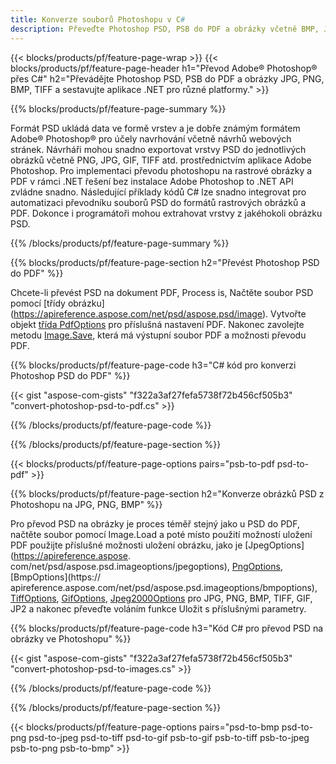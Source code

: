 ```yaml
---
title: Konverze souborů Photoshopu v C#
description: Převeďte Photoshop PSD, PSB do PDF a obrázky včetně BMP, JPG, PNG, TIFF s několika řádky kódu C# prostřednictvím knihovny .NET.
---
```


{{< blocks/products/pf/feature-page-wrap >}}
{{< blocks/products/pf/feature-page-header h1="Převod Adobe® Photoshop® přes C#" h2="Převádějte Photoshop PSD, PSB do PDF a obrázky JPG, PNG, BMP, TIFF a sestavujte aplikace .NET pro různé platformy." >}}

{{% blocks/products/pf/feature-page-summary %}}

Formát PSD ukládá data ve formě vrstev a je dobře známým formátem Adobe® Photoshop® pro účely navrhování včetně návrhů webových stránek. Návrháři mohou snadno exportovat vrstvy PSD do jednotlivých obrázků včetně PNG, JPG, GIF, TIFF atd. prostřednictvím aplikace Adobe Photoshop. Pro implementaci převodu photoshopu na rastrové obrázky a PDF v rámci .NET řešení bez instalace Adobe Photoshop to .NET API zvládne snadno. Následující příklady kódů C# lze snadno integrovat pro automatizaci převodníku souborů PSD do formátů rastrových obrázků a PDF. Dokonce i programátoři mohou extrahovat vrstvy z jakéhokoli obrázku PSD.


{{% /blocks/products/pf/feature-page-summary  %}}

{{% blocks/products/pf/feature-page-section  h2="Převést Photoshop PSD do PDF" %}}

Chcete-li převést PSD na dokument PDF, Process is, Načtěte soubor PSD pomocí [třídy obrázku] (https://apireference.aspose.com/net/psd/aspose.psd/image). Vytvořte objekt [třída PdfOptions](https://apireference.aspose.com/net/psd/aspose.psd.imageoptions/pdfoptions) pro příslušná nastavení PDF. Nakonec zavolejte metodu [Image.Save](https://apireference.aspose.com/net/psd/aspose.psd.image/save/methods/3), která má výstupní soubor PDF a možnosti převodu PDF.

{{% blocks/products/pf/feature-page-code h3="C# kód pro konverzi Photoshop PSD do PDF" %}}

{{< gist "aspose-com-gists" "f322a3af27fefa5738f72b456cf505b3" "convert-photoshop-psd-to-pdf.cs" >}}

{{% /blocks/products/pf/feature-page-code  %}}

{{% /blocks/products/pf/feature-page-section %}}

{{< blocks/products/pf/feature-page-options pairs="psb-to-pdf psd-to-pdf" >}}

{{% blocks/products/pf/feature-page-section  h2="Konverze obrázků PSD z Photoshopu na JPG, PNG, BMP" %}}

Pro převod PSD na obrázky je proces téměř stejný jako u PSD do PDF, načtěte soubor pomocí Image.Load a poté místo použití možností uložení PDF použijte příslušné možnosti uložení obrázku, jako je [JpegOptions](https://apireference.aspose. com/net/psd/aspose.psd.imageoptions/jpegoptions), [PngOptions](https://apireference.aspose.com/net/psd/aspose.psd.imageoptions/pngoptions), [BmpOptions](https:// apireference.aspose.com/net/psd/aspose.psd.imageoptions/bmpoptions), [TiffOptions](https://apireference.aspose.com/net/psd/aspose.psd.imageoptions/tiffoptions), [GifOptions]( https://apireference.aspose.com/net/psd/aspose.psd.imageoptions/gifoptions), [Jpeg2000Options](https://apireference.aspose.com/net/psd/aspose.psd.imageoptions/jpeg2000options) pro JPG, PNG, BMP, TIFF, GIF, JP2 a nakonec převeďte voláním funkce Uložit s příslušnými parametry.


{{% blocks/products/pf/feature-page-code h3="Kód C# pro převod PSD na obrázky ve Photoshopu" %}}

{{< gist "aspose-com-gists" "f322a3af27fefa5738f72b456cf505b3" "convert-photoshop-psd-to-images.cs" >}}

{{% /blocks/products/pf/feature-page-code  %}}

{{% /blocks/products/pf/feature-page-section %}}

{{< blocks/products/pf/feature-page-options pairs="psd-to-bmp psd-to-png psd-to-jpeg psd-to-tiff psd-to-gif psb-to-gif psb-to-tiff psb-to-jpeg psb-to-png psb-to-bmp" >}}
